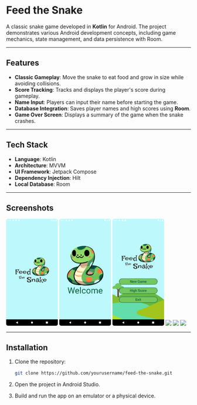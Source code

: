 # Feed the Snake

A classic snake game developed in **Kotlin** for Android. The project demonstrates various Android development concepts, including game mechanics, state management, and data persistence with Room.

---

## Features

- **Classic Gameplay**: Move the snake to eat food and grow in size while avoiding collisions.
- **Score Tracking**: Tracks and displays the player's score during gameplay.
- **Name Input**: Players can input their name before starting the game.
- **Database Integration**: Saves player names and high scores using **Room**.
- **Game Over Screen**: Displays a summary of the game when the snake crashes.

---

## Tech Stack

- **Language**: Kotlin
- **Architecture**: MVVM
- **UI Framework**: Jetpack Compose
- **Dependency Injection**: Hilt
- **Local Database**: Room

---

## Screenshots

<p float="left">
  <img src=https://github.com/merveoktay/FeedTheSnake/blob/master/SplashScreen.png width="28%" />
  <img src=https://github.com/merveoktay/FeedTheSnake/blob/master/SecondSplashScreen.png width="28%" />
  <img src=https://github.com/merveoktay/FeedTheSnake/blob/master/HomeScreen.png width="28%" />
  <img src=https://github.com/merveoktay/FeedTheSnake/blob/master/ScoreTableScreen.pngwidth="28%"  />
   <img src= width="28%" />
   <img src= width="28%" />
  <img src width="28%" />

---

## Installation

1. Clone the repository:
   ```bash
   git clone https://github.com/yourusername/feed-the-snake.git
   
 2. Open the project in Android Studio.

 3. Build and run the app on an emulator or a physical device.
